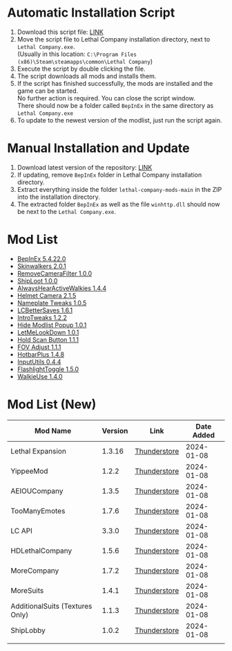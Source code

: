 # Automatic Installation Script
1. Download this script file: [LINK](https://raw.githack.com/welles/lethal-company-mods/main/Update-Mods.bat)
2. Move the script file to Lethal Company installation directory, next to `Lethal Company.exe`.  
   (Usually in this location: `C:\Program Files (x86)\Steam\steamapps\common\Lethal Company`)
3. Execute the script by double clicking the file.
4. The script downloads all mods and installs them.
5. If the script  has finished successfully, the mods are installed and the game can be started.  
   No further action is required. You can close the script window.  
   There should now be a folder called `BepInEx` in the same directory as `Lethal Company.exe`
6. To update to the newest version of the modlist, just run the script again.

# Manual Installation and Update
1. Download latest version of the repository: [LINK](https://codeload.github.com/welles/lethal-company-mods/zip/refs/heads/main)
2. If updating, remove `BepInEx` folder in Lethal Company installation directory.
3. Extract everything inside the folder `lethal-company-mods-main` in the ZIP into the installation directory.
4. The extracted folder `BepInEx` as well as the file `winhttp.dll` should now be next to the `Lethal Company.exe`.

# Mod List
- [BepInEx 5.4.22.0](https://github.com/BepInEx/BepInEx/releases)
- [Skinwalkers 2.0.1](https://thunderstore.io/c/lethal-company/p/RugbugRedfern/Skinwalkers/)
- [RemoveCameraFilter 1.0.0](https://www.nexusmods.com/lethalcompany/mods/10)
- [ShipLoot 1.0.0](https://thunderstore.io/c/lethal-company/p/tinyhoot/ShipLoot/)
- [AlwaysHearActiveWalkies 1.4.4](https://thunderstore.io/c/lethal-company/p/Suskitech/AlwaysHearActiveWalkies/)
- [Helmet Camera 2.1.5](https://thunderstore.io/c/lethal-company/p/RickArg/Helmet_Cameras/)
- [Nameplate Tweaks 1.0.5](https://thunderstore.io/c/lethal-company/p/taffyko/NameplateTweaks/)
- [LCBetterSaves 1.6.1](https://thunderstore.io/c/lethal-company/p/Pooble/LCBetterSaves/)
- [IntroTweaks 1.2.2](https://thunderstore.io/c/lethal-company/p/Owen3H/IntroTweaks/)
- [Hide Modlist Popup 1.0.1](https://thunderstore.io/c/lethal-company/p/Sv_Matt/HideModList/)
- [LetMeLookDown 1.0.1](https://thunderstore.io/c/lethal-company/p/FlipMods/LetMeLookDown/)
- [Hold Scan Button 1.1.1](https://thunderstore.io/c/lethal-company/p/FutureSavior/Hold_Scan_Button/)
- [FOV Adjust 1.1.1](https://thunderstore.io/c/lethal-company/p/Rozebud/FOV_Adjust/)
- [HotbarPlus 1.4.8](https://thunderstore.io/c/lethal-company/p/FlipMods/HotbarPlus/)
- [InputUtils 0.4.4](https://thunderstore.io/c/lethal-company/p/Rune580/LethalCompany_InputUtils/)
- [FlashlightToggle 1.5.0](https://thunderstore.io/c/lethal-company/p/Renegades/FlashlightToggle/)
- [WalkieUse 1.4.0](https://thunderstore.io/c/lethal-company/p/Renegades/WalkieUse/)

# Mod List (New)
| Mod Name                        | Version | Link                                                                                         | Date Added |
| ------------------------------- | ------- | -------------------------------------------------------------------------------------------- | ---------- |
| Lethal Expansion                | 1.3.16  | [Thunderstore](https://thunderstore.io/c/lethal-company/p/HolographicWings/LethalExpansion/) | 2024-01-08 |
| YippeeMod                       | 1.2.2   | [Thunderstore](https://thunderstore.io/c/lethal-company/p/sunnobunno/YippeeMod/)             | 2024-01-08 |
| AEIOUCompany                    | 1.3.5   | [Thunderstore](https://thunderstore.io/c/lethal-company/p/Bibendi/AEIOUCompany/)             | 2024-01-08 |
| TooManyEmotes                   | 1.7.6   | [Thunderstore](https://thunderstore.io/c/lethal-company/p/FlipMods/TooManyEmotes/)           | 2024-01-08 |
| LC API                          | 3.3.0   | [Thunderstore](https://thunderstore.io/c/lethal-company/p/2018/LC_API/)                      | 2024-01-08 |
| HDLethalCompany                 | 1.5.6   | [Thunderstore](https://thunderstore.io/c/lethal-company/p/Sligili/HDLethalCompany/)          | 2024-01-08 |
| MoreCompany                     | 1.7.2   | [Thunderstore](https://thunderstore.io/c/lethal-company/p/notnotnotswipez/MoreCompany/)      | 2024-01-08 |
| MoreSuits                       | 1.4.1   | [Thunderstore](https://thunderstore.io/c/lethal-company/p/x753/More_Suits/)                  | 2024-01-08 |
| AdditionalSuits (Textures Only) | 1.1.3   | [Thunderstore](https://thunderstore.io/c/lethal-company/p/AlexCodesGames/AdditionalSuits/)   | 2024-01-08 |
| ShipLobby                       | 1.0.2   | [Thunderstore](https://thunderstore.io/c/lethal-company/p/tinyhoot/ShipLobby/)               | 2024-01-08 |
|                                 |         |                                                                                              |            |
